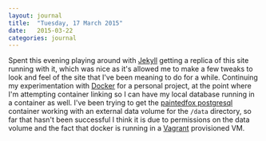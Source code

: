 ```yaml
---
layout: journal
title:  "Tuesday, 17 March 2015"
date:   2015-03-22
categories: journal
---
```


Spent this evening playing around with [Jekyll](http://jekyllrb.com/) getting a
replica of this site running with it, which was nice as it's allowed me to make
a few tweaks to look and feel of the site that I've been meaning to do for a
while. Continuing my experimentation with [Docker](https://www.docker.com/) for
a personal project, at the point where I'm attempting container linking so I can
have my local database running in a container as well. I've been trying to get
the [paintedfox postgresql](https://registry.hub.docker.com/u/paintedfox/postgresql/)
container working with an external data volume for the `/data` directory, so far
that hasn't been successful I think it is due to permissions on the data volume
and the fact that docker is running in a [Vagrant](https://www.vagrantup.com/)
provisioned VM.

